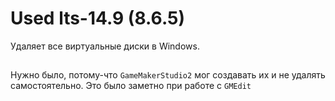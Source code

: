 # Used lts-14.9 (8.6.5)
Удаляет все виртуальные диски в Windows. 
##
Нужно было, потому-что `GameMakerStudio2` мог создавать их и не удалять самостоятельно.
Это было заметно при работе с `GMEdit`
